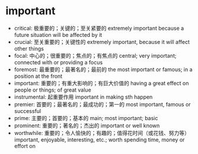 # important

- critical: 极重要的；关键的；至关紧要的 extremely important because a future situation will be affected by it
- crucial: 至关重要的；关键性的 extremely important, because it will affect other things
- focal: 中心的；很重要的；焦点的；有焦点的 central; very important; connected with or providing a focus
- foremost: 最重要的；最著名的；最前的 the most important or famous; in a position at the front
- important: 重要的；有重大影响的；有巨大价值的 having a great effect on people or things; of great value
- instrumental: 起重要作用 important in making sth happen
- premier: 首要的；最著名的；最成功的；第一的 most important, famous or successful
- prime: 主要的；首要的；基本的 main; most important; basic
- prominent: 重要的；著名的；杰出的 important or well known
- worthwhile: 重要的；令人愉快的；有趣的；值得花时间（或花钱、努力等） important, enjoyable, interesting, etc.; worth spending time, money or effort on
